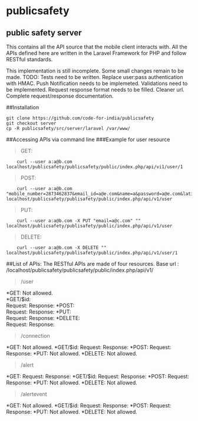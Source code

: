 publicsafety
============

## public safety server

This contains all the API source that the mobile client interacts with.
All the APIs defined here are written in the Laravel Framework for PHP and follow RESTful standards.

This implementation is still incomplete.
Some small changes remain to be made.
TODO:
Tests need to be written.
Replace user:pass authentication with HMAC.
Push Notification needs to be implemeted.
Validations need to be implemented.
Request response format needs to be filled.
Cleaner url.
Complete request/response documentation.

##Installation
```shell
git clone https://github.com/code-for-india/publicsafety
git checkout server
cp -R publicsafety/src/server/laravel /var/www/ 
```

##Accessing APIs via command line
###Example for user resource

> GET:

        curl --user a:a@b.com localhost/publicsafety/publicsafety/public/index.php/api/vi1/user/1
> POST:

        curl --user a:a@b.com "mobile_number=2873462837&email_id=a@e.com&name=a&password=a@e.com&latitude=343534.343&longitude=123123.21" localhost/publicsafety/publisafety/public/index.php/api/v1/user 
> PUT:                

        curl --user a:a@b.com -X PUT "email=a@c.com" "" localhost/publicsafety/publisafety/public/index.php/api/v1/user 
> DELETE: 

        curl --user a:a@b.com -X DELETE "" localhost/publicsafety/publisafety/public/index.php/api/v1/user/1 

##List of APIs:
The RESTful APIs are made of four resources.
Base url : /localhost/publicsafety/publicsafety/public/index.php/api/v1/
> /user

 *GET:
        Not allowed.   
 *GET/$id:        
        Request:
        Response:
 *POST:        
        Request:
        Response:
 *PUT:        
        Request:
        Response:
 *DELETE:        
        Request:
        Response:

 > /connection

 *GET:
        Not allowed.
 *GET/$id:
        Request:
        Response:
 *POST:
        Request:
        Response:
 *PUT:
        Not allowed.
 *DELETE:
        Not allowed.

 > /alert

 *GET:
        Request:
        Response: 
 *GET/$id:
        Request:
        Response:
 *POST:
        Request:
        Response: 
 *PUT:
        Not allowed.
 *DELETE:
        Not allowed.

 > /alertevent

 *GET:
        Not allowed.
 *GET/$id:
        Request:
        Response:
 *POST:
        Request:
        Response:
 *PUT:
        Not allowed.
 *DELETE:
        Not allowed.
